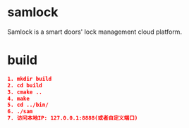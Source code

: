 # samlock
Samlock is a smart doors' lock management cloud platform.



# build

```cmake
1. mkdir build
2. cd build
3. cmake ..
4. make
5. cd ../bin/
6. ./sam
7. 访问本地IP: 127.0.0.1:8888(或者自定义端口)
```